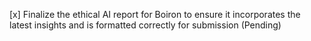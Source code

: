 [x] Finalize the ethical AI report for Boiron to ensure it incorporates the latest insights and is formatted correctly for submission (Pending)